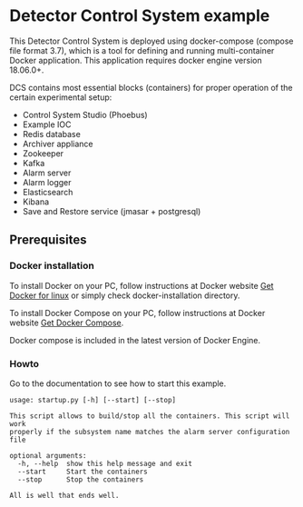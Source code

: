 # Detector Control System example 
This Detector Control System is deployed using docker-compose (compose file format 3.7), which is a tool for defining and running multi-container Docker application. This application requires docker engine version 18.06.0+. 

DCS contains most essential blocks (containers) for proper operation of the certain experimental setup:

* Control System Studio (Phoebus)
* Example IOC
* Redis database
* Archiver appliance
* Zookeeper
* Kafka
* Alarm server
* Alarm logger
* Elasticsearch 
* Kibana
* Save and Restore service (jmasar + postgresql)


## Prerequisites 

### Docker installation


To install Docker on your PC, follow instructions at Docker website [Get Docker for linux](https://docs.docker.com/install/linux/docker-ce/debian/) or simply check docker-installation directory.  

To install Docker Compose on your PC, follow instructions at Docker website [Get Docker Compose](https://docs.docker.com/compose/install/).

Docker compose is included in the latest version of Docker Engine.
### Howto

Go to the documentation to see how to start this example.

```
usage: startup.py [-h] [--start] [--stop]

This script allows to build/stop all the containers. This script will work
properly if the subsystem name matches the alarm server configuration file

optional arguments:
  -h, --help  show this help message and exit
  --start     Start the containers
  --stop      Stop the containers

All is well that ends well.
```






